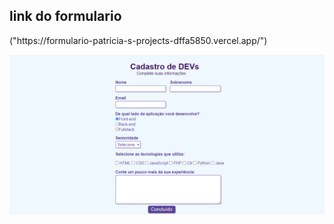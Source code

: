 <h2>link do formulario </h2>
("https://formulario-patricia-s-projects-dffa5850.vercel.app/")
<P></P>
<img src="https://github.com/patriciapereira1/formulario/blob/main/Captura%20de%20tela%202024-09-30%20195354.png">
